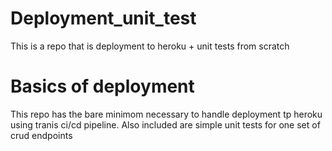 # Deployment_unit_test
This is a repo that is deployment to heroku + unit tests from scratch
# Basics of deployment

This repo has the bare minimom necessary to handle deployment tp heroku using tranis ci/cd pipeline. Also included are simple unit tests for one set of crud endpoints
